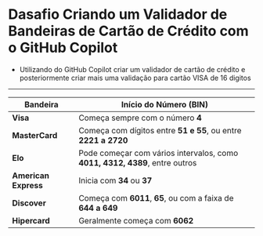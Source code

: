 # Dasafio Criando um Validador de Bandeiras de Cartão de Crédito com o GitHub Copilot

- Utilizando do GitHub Copilot criar um validador de cartão de crédito e posteriormente criar mais uma validação para cartão VISA de 16 digitos
---

| **Bandeira**         | **Início do Número (BIN)**                                                                 |
|----------------------|--------------------------------------------------------------------------------------------|
| **Visa**             | Começa sempre com o número **4**                                                           |
| **MasterCard**       | Começa com dígitos entre **51 e 55**, ou entre **2221 a 2720**                             |
| **Elo**              | Pode começar com vários intervalos, como **4011, 4312, 4389**, entre outros                |
| **American Express** | Inicia com **34** ou **37**                                                                |
| **Discover**         | Começa com **6011**, **65**, ou com a faixa de **644 a 649**                               |
| **Hipercard**        | Geralmente começa com **6062**                                                             |